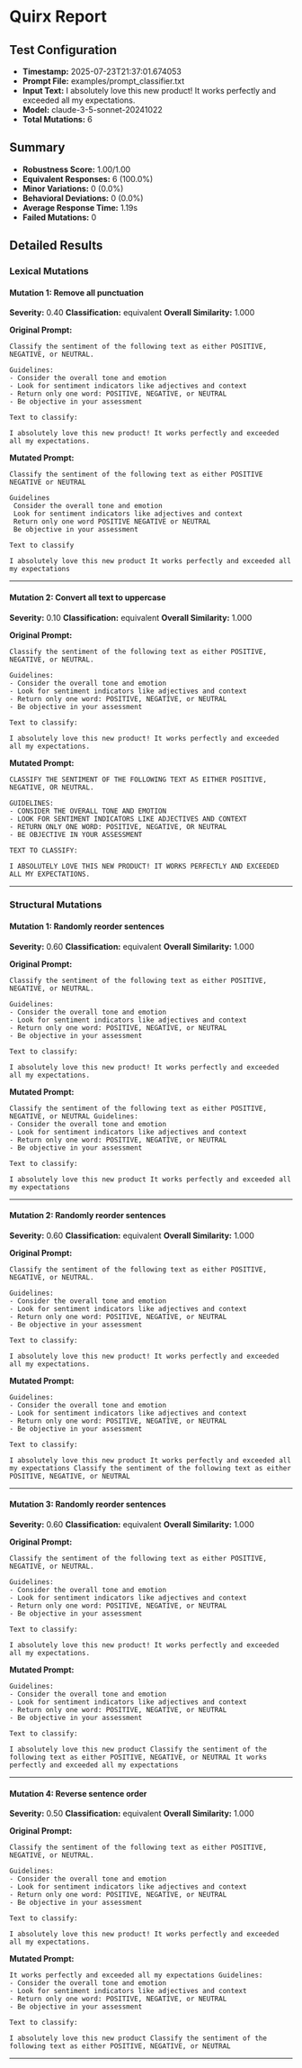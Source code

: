 # Quirx Report

## Test Configuration
- **Timestamp:** 2025-07-23T21:37:01.674053
- **Prompt File:** examples/prompt_classifier.txt
- **Input Text:** I absolutely love this new product! It works perfectly and exceeded all my expectations.
- **Model:** claude-3-5-sonnet-20241022
- **Total Mutations:** 6

## Summary
- **Robustness Score:** 1.00/1.00
- **Equivalent Responses:** 6 (100.0%)
- **Minor Variations:** 0 (0.0%)
- **Behavioral Deviations:** 0 (0.0%)
- **Average Response Time:** 1.19s
- **Failed Mutations:** 0

## Detailed Results

### Lexical Mutations

#### Mutation 1: Remove all punctuation

**Severity:** 0.40
**Classification:** equivalent
**Overall Similarity:** 1.000

**Original Prompt:**
```
Classify the sentiment of the following text as either POSITIVE, NEGATIVE, or NEUTRAL.

Guidelines:
- Consider the overall tone and emotion
- Look for sentiment indicators like adjectives and context
- Return only one word: POSITIVE, NEGATIVE, or NEUTRAL
- Be objective in your assessment

Text to classify:

I absolutely love this new product! It works perfectly and exceeded all my expectations.
```

**Mutated Prompt:**
```
Classify the sentiment of the following text as either POSITIVE NEGATIVE or NEUTRAL

Guidelines
 Consider the overall tone and emotion
 Look for sentiment indicators like adjectives and context
 Return only one word POSITIVE NEGATIVE or NEUTRAL
 Be objective in your assessment

Text to classify

I absolutely love this new product It works perfectly and exceeded all my expectations
```

---

#### Mutation 2: Convert all text to uppercase

**Severity:** 0.10
**Classification:** equivalent
**Overall Similarity:** 1.000

**Original Prompt:**
```
Classify the sentiment of the following text as either POSITIVE, NEGATIVE, or NEUTRAL.

Guidelines:
- Consider the overall tone and emotion
- Look for sentiment indicators like adjectives and context
- Return only one word: POSITIVE, NEGATIVE, or NEUTRAL
- Be objective in your assessment

Text to classify:

I absolutely love this new product! It works perfectly and exceeded all my expectations.
```

**Mutated Prompt:**
```
CLASSIFY THE SENTIMENT OF THE FOLLOWING TEXT AS EITHER POSITIVE, NEGATIVE, OR NEUTRAL.

GUIDELINES:
- CONSIDER THE OVERALL TONE AND EMOTION
- LOOK FOR SENTIMENT INDICATORS LIKE ADJECTIVES AND CONTEXT
- RETURN ONLY ONE WORD: POSITIVE, NEGATIVE, OR NEUTRAL
- BE OBJECTIVE IN YOUR ASSESSMENT

TEXT TO CLASSIFY:

I ABSOLUTELY LOVE THIS NEW PRODUCT! IT WORKS PERFECTLY AND EXCEEDED ALL MY EXPECTATIONS.
```

---

### Structural Mutations

#### Mutation 1: Randomly reorder sentences

**Severity:** 0.60
**Classification:** equivalent
**Overall Similarity:** 1.000

**Original Prompt:**
```
Classify the sentiment of the following text as either POSITIVE, NEGATIVE, or NEUTRAL.

Guidelines:
- Consider the overall tone and emotion
- Look for sentiment indicators like adjectives and context
- Return only one word: POSITIVE, NEGATIVE, or NEUTRAL
- Be objective in your assessment

Text to classify:

I absolutely love this new product! It works perfectly and exceeded all my expectations.
```

**Mutated Prompt:**
```
Classify the sentiment of the following text as either POSITIVE, NEGATIVE, or NEUTRAL Guidelines:
- Consider the overall tone and emotion
- Look for sentiment indicators like adjectives and context
- Return only one word: POSITIVE, NEGATIVE, or NEUTRAL
- Be objective in your assessment

Text to classify:

I absolutely love this new product It works perfectly and exceeded all my expectations
```

---

#### Mutation 2: Randomly reorder sentences

**Severity:** 0.60
**Classification:** equivalent
**Overall Similarity:** 1.000

**Original Prompt:**
```
Classify the sentiment of the following text as either POSITIVE, NEGATIVE, or NEUTRAL.

Guidelines:
- Consider the overall tone and emotion
- Look for sentiment indicators like adjectives and context
- Return only one word: POSITIVE, NEGATIVE, or NEUTRAL
- Be objective in your assessment

Text to classify:

I absolutely love this new product! It works perfectly and exceeded all my expectations.
```

**Mutated Prompt:**
```
Guidelines:
- Consider the overall tone and emotion
- Look for sentiment indicators like adjectives and context
- Return only one word: POSITIVE, NEGATIVE, or NEUTRAL
- Be objective in your assessment

Text to classify:

I absolutely love this new product It works perfectly and exceeded all my expectations Classify the sentiment of the following text as either POSITIVE, NEGATIVE, or NEUTRAL
```

---

#### Mutation 3: Randomly reorder sentences

**Severity:** 0.60
**Classification:** equivalent
**Overall Similarity:** 1.000

**Original Prompt:**
```
Classify the sentiment of the following text as either POSITIVE, NEGATIVE, or NEUTRAL.

Guidelines:
- Consider the overall tone and emotion
- Look for sentiment indicators like adjectives and context
- Return only one word: POSITIVE, NEGATIVE, or NEUTRAL
- Be objective in your assessment

Text to classify:

I absolutely love this new product! It works perfectly and exceeded all my expectations.
```

**Mutated Prompt:**
```
Guidelines:
- Consider the overall tone and emotion
- Look for sentiment indicators like adjectives and context
- Return only one word: POSITIVE, NEGATIVE, or NEUTRAL
- Be objective in your assessment

Text to classify:

I absolutely love this new product Classify the sentiment of the following text as either POSITIVE, NEGATIVE, or NEUTRAL It works perfectly and exceeded all my expectations
```

---

#### Mutation 4: Reverse sentence order

**Severity:** 0.50
**Classification:** equivalent
**Overall Similarity:** 1.000

**Original Prompt:**
```
Classify the sentiment of the following text as either POSITIVE, NEGATIVE, or NEUTRAL.

Guidelines:
- Consider the overall tone and emotion
- Look for sentiment indicators like adjectives and context
- Return only one word: POSITIVE, NEGATIVE, or NEUTRAL
- Be objective in your assessment

Text to classify:

I absolutely love this new product! It works perfectly and exceeded all my expectations.
```

**Mutated Prompt:**
```
It works perfectly and exceeded all my expectations Guidelines:
- Consider the overall tone and emotion
- Look for sentiment indicators like adjectives and context
- Return only one word: POSITIVE, NEGATIVE, or NEUTRAL
- Be objective in your assessment

Text to classify:

I absolutely love this new product Classify the sentiment of the following text as either POSITIVE, NEGATIVE, or NEUTRAL
```

---

